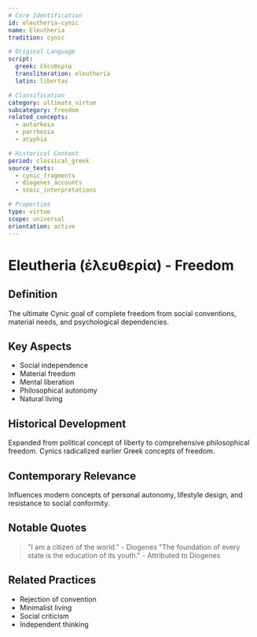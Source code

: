```yaml
---
# Core Identification
id: eleutheria-cynic
name: Eleutheria
tradition: cynic

# Original Language
script:
  greek: ἐλευθερία
  transliteration: eleuthería
  latin: libertas

# Classification
category: ultimate_virtue
subcategory: freedom
related_concepts:
  - autarkeia
  - parrhesia
  - atyphia

# Historical Context
period: classical_greek
source_texts:
  - cynic_fragments
  - diogenes_accounts
  - stoic_interpretations

# Properties
type: virtue
scope: universal
orientation: active
---
```


# Eleutheria (ἐλευθερία) - Freedom

## Definition
The ultimate Cynic goal of complete freedom from social conventions, material needs, and psychological dependencies.

## Key Aspects
- Social independence
- Material freedom
- Mental liberation
- Philosophical autonomy
- Natural living

## Historical Development
Expanded from political concept of liberty to comprehensive philosophical freedom. Cynics radicalized earlier Greek concepts of freedom.

## Contemporary Relevance
Influences modern concepts of personal autonomy, lifestyle design, and resistance to social conformity.

## Notable Quotes
> "I am a citizen of the world." - Diogenes
> "The foundation of every state is the education of its youth." - Attributed to Diogenes

## Related Practices
- Rejection of convention
- Minimalist living
- Social criticism
- Independent thinking